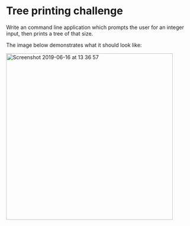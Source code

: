 # Tree printing challenge

Write an command line application which prompts the user for an integer input, then prints a tree of that size.

The image below demonstrates what it should look like:

<img width="450" alt="Screenshot 2019-06-16 at 13 36 57" src="https://user-images.githubusercontent.com/36636474/59564229-0baf8300-903c-11e9-849b-f0753f5d34bc.png">

